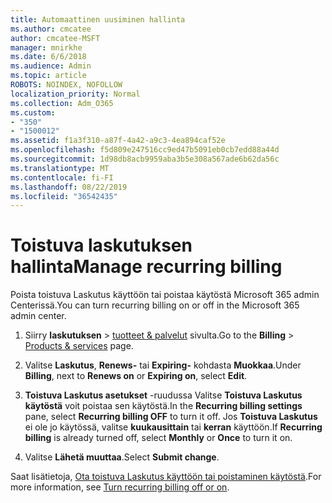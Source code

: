 ```yaml
---
title: Automaattinen uusiminen hallinta
ms.author: cmcatee
author: cmcatee-MSFT
manager: mnirkhe
ms.date: 6/6/2018
ms.audience: Admin
ms.topic: article
ROBOTS: NOINDEX, NOFOLLOW
localization_priority: Normal
ms.collection: Adm_O365
ms.custom:
- "350"
- "1500012"
ms.assetid: f1a3f310-a87f-4a42-a9c3-4ea894caf52e
ms.openlocfilehash: f5d809e247516cc9ed47b5091eb0cb7edd88a44d
ms.sourcegitcommit: 1d98db8acb9959aba3b5e308a567ade6b62da56c
ms.translationtype: MT
ms.contentlocale: fi-FI
ms.lasthandoff: 08/22/2019
ms.locfileid: "36542435"
---
```

# <a name="manage-recurring-billing"></a><span data-ttu-id="0f3ad-102">Toistuva laskutuksen hallinta</span><span class="sxs-lookup"><span data-stu-id="0f3ad-102">Manage recurring billing</span></span>

<span data-ttu-id="0f3ad-103">Poista toistuva Laskutus käyttöön tai poistaa käytöstä Microsoft 365 admin Centerissä.</span><span class="sxs-lookup"><span data-stu-id="0f3ad-103">You can turn recurring billing on or off in the Microsoft 365 admin center.</span></span>
  
1. <span data-ttu-id="0f3ad-104">Siirry **laskutuksen** > [tuotteet & palvelut](https://go.microsoft.com/fwlink/p/?linkid=842054) sivulta.</span><span class="sxs-lookup"><span data-stu-id="0f3ad-104">Go to the **Billing** > [Products & services](https://go.microsoft.com/fwlink/p/?linkid=842054) page.</span></span>

2. <span data-ttu-id="0f3ad-105">Valitse **Laskutus**, **Renews-** tai **Expiring-** kohdasta **Muokkaa**.</span><span class="sxs-lookup"><span data-stu-id="0f3ad-105">Under **Billing**, next to **Renews on** or **Expiring on**, select **Edit**.</span></span>

3. <span data-ttu-id="0f3ad-106">**Toistuva Laskutus asetukset** -ruudussa Valitse **Toistuva Laskutus käytöstä** voit poistaa sen käytöstä.</span><span class="sxs-lookup"><span data-stu-id="0f3ad-106">In the **Recurring billing settings** pane, select **Recurring billing OFF** to turn it off.</span></span> <span data-ttu-id="0f3ad-107">Jos **Toistuva Laskutus** ei ole jo käytössä, valitse **kuukausittain** tai **kerran** käyttöön.</span><span class="sxs-lookup"><span data-stu-id="0f3ad-107">If **Recurring billing** is already turned off, select **Monthly** or **Once** to turn it on.</span></span>

4. <span data-ttu-id="0f3ad-108">Valitse **Lähetä muuttaa**.</span><span class="sxs-lookup"><span data-stu-id="0f3ad-108">Select **Submit change**.</span></span>

<span data-ttu-id="0f3ad-109">Saat lisätietoja, [Ota toistuva Laskutus käyttöön tai poistaminen käytöstä](https://docs.microsoft.com/office365/admin/subscriptions-and-billing/renew-your-subscription?view=o365-worldwide#turn-recurring-billing-off-or-on).</span><span class="sxs-lookup"><span data-stu-id="0f3ad-109">For more information, see [Turn recurring billing off or on](https://docs.microsoft.com/office365/admin/subscriptions-and-billing/renew-your-subscription?view=o365-worldwide#turn-recurring-billing-off-or-on).</span></span>